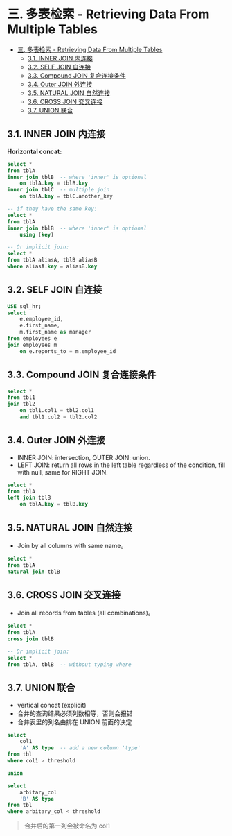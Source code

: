 # 三. 多表检索 - Retrieving Data From Multiple Tables

- [三. 多表检索 - Retrieving Data From Multiple Tables](#三-多表检索---retrieving-data-from-multiple-tables)
	- [3.1. INNER JOIN 内连接](#31-inner-join-内连接)
	- [3.2. SELF JOIN 自连接](#32-self-join-自连接)
	- [3.3. Compound JOIN 复合连接条件](#33-compound-join-复合连接条件)
	- [3.4. Outer JOIN 外连接](#34-outer-join-外连接)
	- [3.5. NATURAL JOIN 自然连接](#35-natural-join-自然连接)
	- [3.6. CROSS JOIN 交叉连接](#36-cross-join-交叉连接)
	- [3.7. UNION 联合](#37-union-联合)

## 3.1. INNER JOIN 内连接

**Horizontal concat:**
```SQL
select *
from tblA
inner join tblB  -- where 'inner' is optional
	on tblA.key = tblB.key
inner join tblC  -- multiple join
	on tblA.key = tblC.another_key

-- if they have the same key:
select *
from tblA
inner join tblB  -- where 'inner' is optional
	using (key)

-- Or implicit join:
select *
from tblA aliasA, tblB aliasB
where aliasA.key = aliasB.key
```

## 3.2. SELF JOIN 自连接

```SQL
USE sql_hr;
select 
    e.employee_id,
    e.first_name,
    m.first_name as manager
from employees e
join employees m
    on e.reports_to = m.employee_id
```

## 3.3. Compound JOIN 复合连接条件

```SQL
select *
from tbl1
join tbl2
	on tbl1.col1 = tbl2.col1
	and tbl1.col2 = tbl2.col2
```

## 3.4. Outer JOIN 外连接

- INNER JOIN: intersection, OUTER JOIN: union.
- LEFT JOIN: return all rows in the left table regardless of the condition, fill with null, same for RIGHT JOIN.

```SQL
select *
from tblA
left join tblB
	on tblA.key = tblB.key
```

## 3.5. NATURAL JOIN 自然连接

- Join by all columns with same name。

```SQL
select *
from tblA
natural join tblB
```

## 3.6. CROSS JOIN 交叉连接

- Join all records from tables (all combinations)。

```SQL
select *
from tblA
cross join tblB

-- Or implicit join:
select *
from tblA, tblB  -- without typing where
```

## 3.7. UNION 联合

- vertical concat (explicit)
- 合并的查询结果必须列数相等，否则会报错
- 合并表里的列名由排在 UNION 前面的决定

```SQL
select 
	col1
	'A' AS type  -- add a new column 'type'
from tbl
where col1 > threshold

union

select 
	arbitary_col
	'B' AS type
from tbl
where arbitary_col < threshold
```

> 合并后的第一列会被命名为 col1